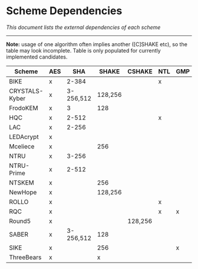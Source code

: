 
# Scheme Dependencies

*This document lists the external dependencies of each scheme*

---

**Note:** usage of one algorithm often implies another ([C]SHAKE etc),
so the table may look incomplete. Table is only populated for currently
implemented candidates.

Scheme         | AES |  SHA      | SHAKE | CSHAKE | NTL | GMP | Bignum
---------------|-----|-----------|-------|--------|-----|-----|--------
BIKE           |  x  | 2-384     |       |        |  x  |     | x
CRYSTALS-Kyber |  x  | 3-256,512 | 128,256 |      |     |     | 
FrodoKEM       |  x  | 3         |  128  |        |     |     | 
HQC            |  x  | 2-512     |       |        |  x  |     | 
LAC            |  x  | 2-256     |       |        |     |     | 
LEDAcrypt      |  x  |           |       |        |     |     | 
Mceliece       |  x  |           | 256   |        |     |     | 
NTRU           |  x  | 3-256     |       |        |     |     | 
NTRU-Prime     |  x  | 2-512     |       |        |     |     | 
NTSKEM         |  x  |           | 256   |        |     |     | 
NewHope        |  x  |           | 128,256 |      |     |     | 
ROLLO          |  x  |           |       |        |  x  |     | 
RQC            |  x  |           |       |        |  x  |  x  | 
Round5         |  x  |           |       | 128,256 |    |     | 
SABER          |  x  | 3-256,512 | 128   |        |     |     | 
SIKE           |  x  |           | 256   |        |     |  x  | 
ThreeBears     |  x  |           |  x    |        |     |     | 
